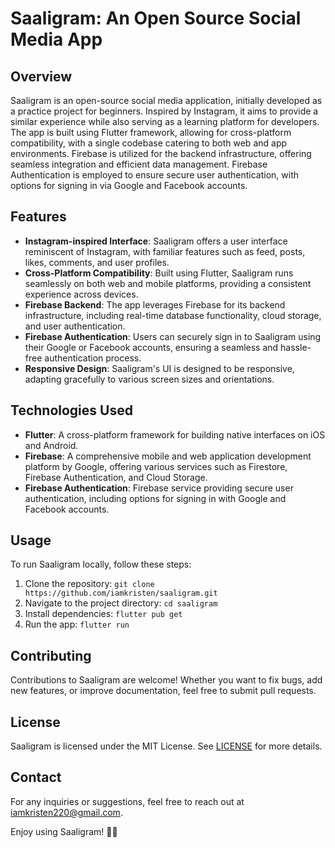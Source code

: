 # Saaligram: An Open Source Social Media App

## Overview
Saaligram is an open-source social media application, initially developed as a practice project for beginners. Inspired by Instagram, it aims to provide a similar experience while also serving as a learning platform for developers. The app is built using Flutter framework, allowing for cross-platform compatibility, with a single codebase catering to both web and app environments. Firebase is utilized for the backend infrastructure, offering seamless integration and efficient data management. Firebase Authentication is employed to ensure secure user authentication, with options for signing in via Google and Facebook accounts.

## Features
- **Instagram-inspired Interface**: Saaligram offers a user interface reminiscent of Instagram, with familiar features such as feed, posts, likes, comments, and user profiles.
- **Cross-Platform Compatibility**: Built using Flutter, Saaligram runs seamlessly on both web and mobile platforms, providing a consistent experience across devices.
- **Firebase Backend**: The app leverages Firebase for its backend infrastructure, including real-time database functionality, cloud storage, and user authentication.
- **Firebase Authentication**: Users can securely sign in to Saaligram using their Google or Facebook accounts, ensuring a seamless and hassle-free authentication process.
- **Responsive Design**: Saaligram's UI is designed to be responsive, adapting gracefully to various screen sizes and orientations.

## Technologies Used
- **Flutter**: A cross-platform framework for building native interfaces on iOS and Android.
- **Firebase**: A comprehensive mobile and web application development platform by Google, offering various services such as Firestore, Firebase Authentication, and Cloud Storage.
- **Firebase Authentication**: Firebase service providing secure user authentication, including options for signing in with Google and Facebook accounts.

## Usage
To run Saaligram locally, follow these steps:
1. Clone the repository: `git clone https://github.com/iamkristen/saaligram.git`
2. Navigate to the project directory: `cd saaligram`
3. Install dependencies: `flutter pub get`
4. Run the app: `flutter run`

## Contributing
Contributions to Saaligram are welcome! Whether you want to fix bugs, add new features, or improve documentation, feel free to submit pull requests.

## License
Saaligram is licensed under the MIT License. See [LICENSE](LICENSE) for more details.

## Contact
For any inquiries or suggestions, feel free to reach out at [iamkristen220@gmail.com](mailto:iamkristen220@gmail.com).

Enjoy using Saaligram! 🚀📸
